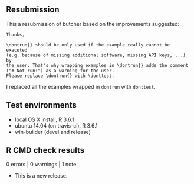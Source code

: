 ## Resubmission

This a resubmission of butcher based on the improvements suggested: 

```
Thanks,

\dontrun{} should be only used if the example really cannot be executed 
(e.g. because of missing additional software, missing API keys, ...) by 
the user. That's why wrapping examples in \dontrun{} adds the comment 
("# Not run:") as a warning for the user.
Please replace \dontrun{} with \donttest.
```

I replaced all the examples wrapped in `dontrun` with `donttest`. 

## Test environments

* local OS X install, R 3.6.1
* ubuntu 14.04 (on travis-ci), R 3.6.1
* win-builder (devel and release)

## R CMD check results

0 errors | 0 warnings | 1 note

* This is a new release.
